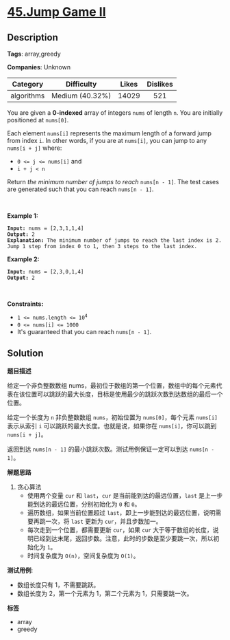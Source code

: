 # [45.Jump Game II](https://leetcode.com/problems/jump-game-ii/description/)

## Description

**Tags**: array,greedy

**Companies**: Unknown

|  Category  |   Difficulty    | Likes | Dislikes |
| :--------: | :-------------: | :---: | :------: |
| algorithms | Medium (40.32%) | 14029 |   521    |

<p>You are given a <strong>0-indexed</strong> array of integers <code>nums</code> of length <code>n</code>. You are initially positioned at <code>nums[0]</code>.</p>
<p>Each element <code>nums[i]</code> represents the maximum length of a forward jump from index <code>i</code>. In other words, if you are at <code>nums[i]</code>, you can jump to any <code>nums[i + j]</code> where:</p>
<ul>
  <li><code>0 &lt;= j &lt;= nums[i]</code> and</li>
  <li><code>i + j &lt; n</code></li>
</ul>
<p>Return <em>the minimum number of jumps to reach </em><code>nums[n - 1]</code>. The test cases are generated such that you can reach <code>nums[n - 1]</code>.</p>
<p>&nbsp;</p>
<p><strong class="example">Example 1:</strong></p>
<pre><code><strong>Input:</strong> nums = [2,3,1,1,4]
<strong>Output:</strong> 2
<strong>Explanation:</strong> The minimum number of jumps to reach the last index is 2. Jump 1 step from index 0 to 1, then 3 steps to the last index.</code></pre>
<p><strong class="example">Example 2:</strong></p>
<pre><code><strong>Input:</strong> nums = [2,3,0,1,4]
<strong>Output:</strong> 2</code></pre>
<p>&nbsp;</p>
<p><strong>Constraints:</strong></p>
<ul>
  <li><code>1 &lt;= nums.length &lt;= 10<sup>4</sup></code></li>
  <li><code>0 &lt;= nums[i] &lt;= 1000</code></li>
  <li>It&#39;s guaranteed that you can reach <code>nums[n - 1]</code>.</li>
</ul>

## Solution

**题目描述**

给定一个非负整数数组 nums，最初位于数组的第一个位置，数组中的每个元素代表在该位置可以跳跃的最大长度，目标是使用最少的跳跃次数到达数组的最后一个位置。

给定一个长度为 `n` 非负整数数组 `nums`，初始位置为 `nums[0]`，每个元素 `nums[i]` 表示从索引 `i` 可以跳跃的最大长度。也就是说，如果你在 `nums[i]`，你可以跳到 `nums[i + j]`。

返回到达 `nums[n - 1]` 的最小跳跃次数。测试用例保证一定可以到达 `nums[n - 1]`。

**解题思路**

1. 贪心算法
   - 使用两个变量 `cur` 和 `last`，`cur` 是当前能到达的最远位置，`last` 是上一步能到达的最远位置，分别初始化为 `0` 和 `0`。
   - 遍历数组，如果当前位置超过 `last`，即上一步能到达的最远位置，说明需要再跳一次，将 `last` 更新为 `cur`，并且步数加一。
   - 每次走到一个位置，都需要更新 `cur`，如果 `cur` 大于等于数组的长度，说明已经到达末尾，返回步数。注意，此时的步数是至少要跳一次，所以初始化为 `1`。
   - 时间复杂度为 `O(n)`，空间复杂度为 `O(1)`。

**测试用例**:

- 数组长度只有 1，不需要跳跃。
- 数组长度为 2，第一个元素为 1，第二个元素为 1，只需要跳一次。

**标签**

- array
- greedy
